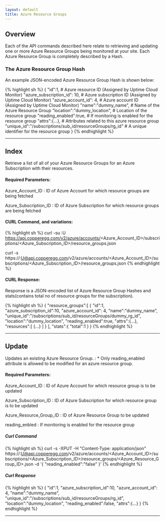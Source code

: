 ```yaml
---
layout: default
title: Azure Resource Groups
---
```


## Overview

Each of the API commands described here relate to retrieving and updating one or more Azure Resource Groups being monitored at your site.
Each Azure Resource Group is completely described by a Hash.

### The Azure Resource Group Hash

An example JSON-encoded Azure Resource Group Hash is shown below:

{% highlight sh %}
{
    "id":1,                                         # Azure resource ID (Assigned by Uptime Cloud Monitor)
    "azure_subscription_id": 10,                    # Azure subscription ID (Assigned by Uptime Cloud Monitor)
    "azure_account_id": 4,                          # Azure account ID (Assigned by Uptime Cloud Monitor)
    "name":"dummy_name",                            # Name of the Azure Resource Group
    "location":"dummy_location",                    # Location of the resource group
    "reading_enabled":true,                         # If monitoring is enabled for the resource group
    "attrs":{...},                                  # Attributes related to this azure resource group
    "unique_id":"/subscriptions/sub_id/resourceGroups/rg_id"   # A unique identifier for the resource group
}
{% endhighlight %}

------

## Index

Retrieve a list of all of your Azure Resource Groups for an Azure Subscription with their resources.

#### Required Parameters:

Azure_Account_ID
:  ID of Azure Account for which resource groups are being fetched

Azure_Subscription_ID
:  ID of Azure Subscription for which resource groups are being fetched

#### CURL Command, and variations:
{% highlight sh %}
curl -su <APIKEY>:U https://api.copperegg.com/v2/azure/accounts/<Azure_Account_ID>/subscriptions/<Azure_Subscription_ID>/resource_groups.json

curl -s https://<APIKEY>:U@api.copperegg.com/v2/azure/accounts/<Azure_Account_ID>/subscriptions/<Azure_Subscription_ID>/resource_groups.json
{% endhighlight %}


#### CURL Response:
Response is a JSON-encoded list of Azure Resource Group Hashes and stats(contains total no of resource groups for the subscription).

{% highlight sh %}
{
    "resource_groups":[
        {
            "id":1,
            "azure_subscription_id":10,
            "azure_account_id": 4,
            "name":"dummy_name",
            "unique_id":"/subscriptions/sub_id/resourceGroups/dummy_rg_id",
            "location":"dummy_location",
            "reading_enabled":true,
            "attrs":{...},
            "resources":[
                {...}
            ]
        }
    ],
    "stats":{
        "total":1
    }
}
{% endhighlight %}

------

## Update

Updates an existing Azure Resource Group.
: * Only reading_enabled attribute is allowed to be modified for an azure resource group.

#### Required Parameters:

Azure_Account_ID
:  ID of Azure Account for which resource group is to be updated

Azure_Subscription_ID
:  ID of Azure Subscription for which resource group is to be updated

Azure_Resource_Group_ID
:  ID of Azure Resource Group to be updated

reading_enbled
: If monitoring is enabled for the resource group

##### Curl Command
{% highlight sh %}
curl -s -XPUT -H "Content-Type: application/json" https://<APIKEY>:U@api.copperegg.com/v2/azure/accounts/<Azure_Account_ID>/subscriptions/<Azure_Subscription_ID>/resource_groups/<Azure_Resource_Group_ID>.json -d '{ "reading_enabled":"false" }'
{% endhighlight %}

##### Curl Response
{% highlight sh %}
{
    "id":1,
    "azure_subscription_id":10,
    "azure_account_id": 4,
    "name":"dummy_name",
    "unique_id":"/subscriptions/sub_id/resourceGroups/rg_id",
    "location":"dummy_location",
    "reading_enabled":false,
    "attrs":{...}
}
{% endhighlight %}

------
